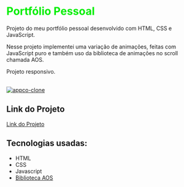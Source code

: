 <h1><font color="\green\">Portfólio Pessoal</font></h1>
  <p>Projeto do meu portfólio pessoal desenvolvido com HTML, CSS e JavaScript.</p>

<p>Nesse projeto implementei uma variação de animações, feitas com JavaScript puro e também uso da biblioteca de animações no scroll chamada AOS.</p>

<p>Projeto responsivo.</p>
  <br>
  <a href="https://marcoluciano.netlify.app/" target="_blank"><img src="https://i.ibb.co/cxbqCtx/appco-clone.png" alt="appco-clone" border="0"></a>
  <br>
  <h2>Link do Projeto</h2>
  <p><a href="https://marcoluciano.netlify.app/" target="_blank">Link do Projeto</a></p>
  <h2>Tecnologias usadas:</h2>
  <ul>
  <li>HTML</li>
  <li>CSS</li>
  <li>Javascript</li>
  <li><a href="https://michalsnik.github.io/aos/" target="_blank">Biblioteca AOS</a></li>
  </ul>